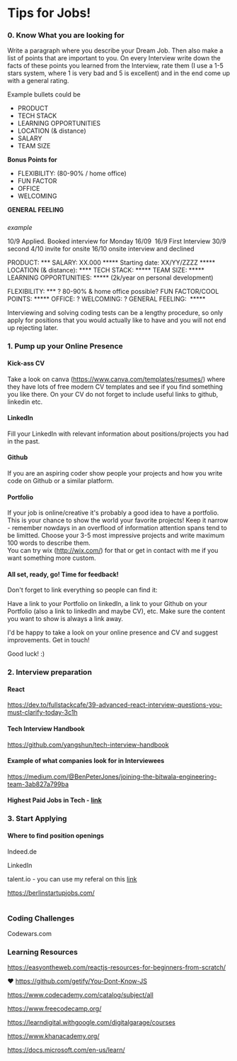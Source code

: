 # Tips for Jobs!

### 0. Know What you are looking for
Write a paragraph where you describe your Dream Job. Then also make a list of points that are important to you. On every Interview write down the facts of these points you learned from the Interview, rate them (I use a 1-5 stars system, where 1 is very bad and 5 is excellent) and in the end come up with a general rating.


Example bullets could be

* PRODUCT
* TECH STACK 
* LEARNING OPPORTUNITIES
* LOCATION (& distance)
* SALARY
* TEAM SIZE

**Bonus Points for**

* FLEXIBILITY: (80-90% / home office)
* FUN FACTOR
* OFFICE
* WELCOMING

**GENERAL FEELING** 
 ###
*example*

10/9 Applied. Booked interview for Monday 16/09 
16/9 First Interview
30/9 second
4/10 invite for onsite
16/10 onsite interview and declined 

PRODUCT: ***
SALARY: XX.000 *****
Starting date: XX/YY/ZZZZ *****
LOCATION (& distance): ****
TECH STACK: *****
TEAM SIZE: *****
LEARNING OPPORTUNITIES: ***** (2k/year on personal development)

FLEXIBILITY: *** ? 80-90% & home office possible?
FUN FACTOR/COOL POINTS: *****
OFFICE: ?
WELCOMING: ?
GENERAL FEELING:  *****

Interviewing and solving coding tests can be a lengthy procedure, so only apply for positions that you would actually like to have and you will not end up rejecting later.

### 1. Pump up your Online Presence
#### Kick-ass CV
Take a look on canva (https://www.canva.com/templates/resumes/) where they have lots of free modern CV templates and see if you find something you like there. 
  On your CV do not forget to include useful links to github, linkedin etc.
#### LinkedIn
Fill your LinkedIn with relevant information about positions/projects you had in the past.
#### Github
If you are an aspiring coder show people your projects and how you write code on Github or a similar platform.
#### Portfolio
If your job is online/creative it's probably a good idea to have a portfolio.
This is your chance to show the world your favorite projects! Keep it narrow - remember nowdays in an overflood of information attention spans tend to be limitted. Choose your 3-5 most impressive projects and write maximum 100 words to describe them.  
You can try wix (http://wix.com/) for that or get in contact with me if you want something more custom.

#### All set, ready, go! Time for feedback!
Don't forget to link everything so people can find it: 

Have a link to your Portfolio on linkedIn, a link to your Github on your Portfolio (also a link to linkedIn and maybe CV), etc. Make sure the content you want to show is always a link away.

I'd be happy to take a look on your online presence and CV and suggest improvements. Get in touch!

Good luck! :)

### 2. Interview preparation

#### React 

https://dev.to/fullstackcafe/39-advanced-react-interview-questions-you-must-clarify-today-3c1h

#### Tech Interview Handbook
https://github.com/yangshun/tech-interview-handbook

#### Example of what companies look for in Interviewees
https://medium.com/@BenPeterJones/joining-the-bitwala-engineering-team-3ab827a799ba

#### Highest Paid Jobs in Tech - [link](https://hired.com/blog/candidates/3-highest-paid-jobs-technology)

### 3. Start Applying

#### Where to find position openings
Indeed.de

LinkedIn

talent.io - you can use my referal on this [link](https://www.talent.io/ref/FqzSvdMY)

https://berlinstartupjobs.com/

# 

### Coding Challenges
Codewars.com

### Learning Resources

https://easyontheweb.com/reactjs-resources-for-beginners-from-scratch/

♥ https://github.com/getify/You-Dont-Know-JS

https://www.codecademy.com/catalog/subject/all

https://www.freecodecamp.org/

https://learndigital.withgoogle.com/digitalgarage/courses

https://www.khanacademy.org/

https://docs.microsoft.com/en-us/learn/
